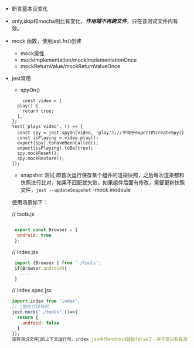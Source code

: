 - 断言基本没变化
- only,skip和mocha相比有变化，***作用域不再跨文件***，只在该测试文件内有效。
- mock 函数，使用jest.fn()创建
    - mock属性
    - mockImplementation/mockImplementationOnce
    - mockReturnValue/mockReturnValueOnce
- jest常用
    - spyOn()
    ```
        const video = {
      play() {
        return true;
      },
    };
    test('plays video', () => {
      const spy = jest.spyOn(video, 'play');//不同于expect的createSpy()
      const isPlaying = video.play();    
      expect(spy).toHaveBeenCalled();
      expect(isPlaying).toBe(true);    
      spy.mockReset();
      spy.mockRestore();
    });
    ```
    - snapshot 测试
     即首次运行保存某个组件的渲染快照，之后每次渲染都和快照进行比对，如果不匹配就失败，如果组件后面有修改，需要更新快照文件，`jest --updateSnapshot`
    -mock modoule

    使用场景如下：

    // tools.js
    ```js

     export const Browser = {
      android: true
     };
    ```
    // index.jsx

    ```js
     import {Browser } from './tools';
     if(Browser.android){
       ....
     }
    ```
    // index.spec.jsx
  
    ```js
    import index from 'index';
    // 放在代码块前
    jest.mock('./tools',()=>{
      return {
        android: false
      }
    });
    这样测试文件的上下文运行时，index.jsx中的android就是false了，并不是只有在测试文件上下文中主动调用mock的东西才会生效。

    ```




